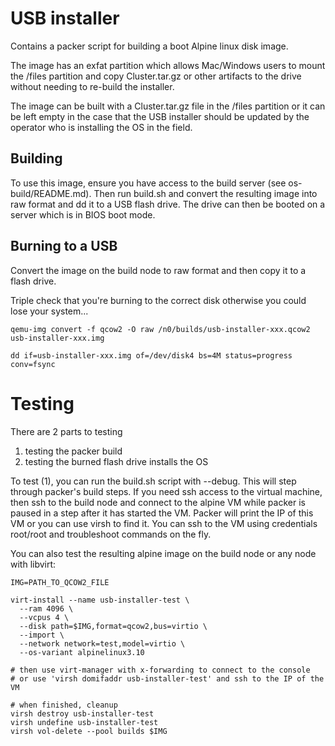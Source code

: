 # USB installer

Contains a packer script for building a boot Alpine linux disk image.

The image has an exfat partition which allows Mac/Windows users to mount the
/files partition and copy Cluster.tar.gz or other artifacts to the drive without
needing to re-build the installer.

The image can be built with a Cluster.tar.gz file in the /files partition or it
can be left empty in the case that the USB installer should be updated by
the operator who is installing the OS in the field.

## Building

To use this image, ensure you have access to the build server (see os-build/README.md).
Then run build.sh and convert the resulting image into raw format and dd it to a
USB flash drive. The drive can then be booted on a server which is in BIOS boot mode.

## Burning to a USB

Convert the image on the build node to raw format and then copy it to a flash drive.

Triple check that you're burning to the correct disk otherwise you could lose your system...

```
qemu-img convert -f qcow2 -O raw /n0/builds/usb-installer-xxx.qcow2 usb-installer-xxx.img

dd if=usb-installer-xxx.img of=/dev/disk4 bs=4M status=progress conv=fsync
```

# Testing

There are 2 parts to testing
1. testing the packer build
2. testing the burned flash drive installs the OS

To test (1), you can run the build.sh script with --debug. This will step through packer's
build steps. If you need ssh access to the virtual machine, then ssh to the build node
and connect to the alpine VM while packer is paused in a step after it has started
the VM. Packer will print the IP of this VM or you can use virsh to find it. You
can ssh to the VM using credentials root/root and troubleshoot commands on the fly.

You can also test the resulting alpine image on the build node or any node with libvirt:

```
IMG=PATH_TO_QCOW2_FILE

virt-install --name usb-installer-test \
  --ram 4096 \
  --vcpus 4 \
  --disk path=$IMG,format=qcow2,bus=virtio \
  --import \
  --network network=test,model=virtio \
  --os-variant alpinelinux3.10

# then use virt-manager with x-forwarding to connect to the console
# or use 'virsh domifaddr usb-installer-test' and ssh to the IP of the VM

# when finished, cleanup
virsh destroy usb-installer-test
virsh undefine usb-installer-test
virsh vol-delete --pool builds $IMG
```
